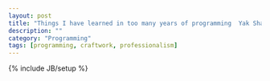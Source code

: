 ```yaml
---
layout: post
title: "Things I have learned in too many years of programming  Yak Shaving"
description: ""
category: "Programming"
tags: [programming, craftwork, professionalism]
---
```

{% include JB/setup %}
